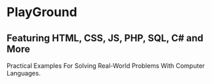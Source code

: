 # PlayGround
## Featuring HTML, CSS, JS, PHP, SQL, C# and More
Practical Examples For Solving Real-World Problems With Computer Languages.
